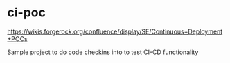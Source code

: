 # ci-poc

https://wikis.forgerock.org/confluence/display/SE/Continuous+Deployment+POCs

Sample project to do code checkins into to test CI-CD functionality
